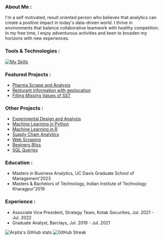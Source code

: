 
<!--
**arpitamangal/arpitamangal** is a ✨ _special_ ✨ repository because its `README.md` (this file) appears on your GitHub profile.

- 🔭 I’m currently working on ...
- 🌱 I’m currently learning ...
- 👯 I’m looking to collaborate on ...
- 🤔 I’m looking for help with ...
- 💬 Ask me about ...
- 📫 How to reach me: ...
- 😄 Pronouns: ...
- ⚡ Fun fact: ...

<div id="header" align="center">
  <img src="https://media.giphy.com/media/3kPDmoWdBpQPNhCnUG/giphy.gif" width="100"/>
  <div id="badges">
  <a href="https://www.linkedin.com/in/arpitamangal/">
  <img src="https://img.shields.io/badge/LinkedIn-blue?style=for-the-badge&logo=linkedin&logoColor=white" alt="LinkedIn Badge"/>
  </a>
  <img src="https://komarev.com/ghpvc/?username=arpitamangal&style=flat-square&color=blue" alt=""/>
</div>
  <h1>
  Hi there
  <img src="https://media.giphy.com/media/hvRJCLFzcasrR4ia7z/giphy.gif" width="30px"/>
</h1>
</div>

[![Top Langs](https://github-readme-stats.vercel.app/api/top-langs/?username=arpitamangal&layout=compact&hide_border=true)](https://github.com/arpitamangal/github-readme-stats)

* [Twitter Sentiment Analysis](https://github.com/arpitamangal/twitter-sentiment-analysis)
-->

### About Me :

I'm a self motivated, result oriented person who believes that analytics can create a positive impact in today's data-driven world. I thrive in environments that balance collaborative teamwork with healthy competition. In my free time, I enjoy adventurous activities and keen to broaden my horizons with new experiences.

### Tools & Technologies :

[![My Skills](https://skillicons.dev/icons?i=py,r,mysql,mongodb,aws,gcp,azure,tensorflow,kafka)](https://skillicons.dev)

### Featured Projects :

* [Pharma Scrape and Analysis](https://github.com/arpitamangal/pharma-scrape-and-analysis)
* [Resturant information with geolocation](https://github.com/arpitamangal/web-scraping/tree/main/YellowPages)
* [Filling Missing Values of SST](https://github.com/arpitamangal/fill-missing-values-of-SST)

### Other Projects :

* [Experimental Design and Analysis](https://github.com/arpitamangal/experimental-design-and-analysis)
* [Machine Learning in Python](https://github.com/arpitamangal/machine_learning_python)
* [Machine Learning in R](https://github.com/arpitamangal/machine-learning-in-R)
* [Supply Chain Analytics](https://github.com/arpitamangal/supply-chain-analytics)
* [Web Scraping](https://github.com/arpitamangal/web-scraping)
* [Beginers Bliss](https://github.com/arpitamangal/beginners-bliss)
* [SQL Queries](https://github.com/arpitamangal/sql_repo)

### Education :
* Masters in Business Analytics, UC Davis Graduate School of Management'2023
* Masters & Bachelors of Technology, Indian Institute of Technology Kharagpur'2019

### Experience :
* Associate Vice President, Strategy Team, Kotak Securities, Jul. 2021 - Jul. 2022
* Graduate Analyst, Barclays, Jul. 2019 - Jul. 2021

![Arpita's GitHub stats](https://github-readme-stats.vercel.app/api?username=arpitamangal&theme=graywhite&show_icons=true&hide_border=true&card_width=350)
![GitHub Streak](http://github-readme-streak-stats.herokuapp.com/?user=arpitamangal&theme=graywhite&hide_border=true&card_width=425)



